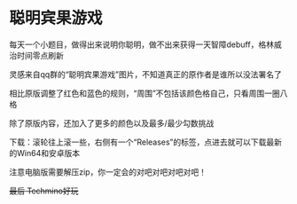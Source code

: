 # 聪明宾果游戏

每天一个小题目，做得出来说明你聪明，做不出来获得一天智障debuff，格林威治时间零点刷新

灵感来自qq群的“聪明宾果游戏”图片，不知道真正的原作者是谁所以没法署名了

相比原版调整了红色和蓝色的规则，“周围”不包括该颜色格自己，只看周围一圈八格

除了原版内容，还加入了更多的颜色以及最多/最少勾数挑战

下载：滚轮往上滚一些，右侧有一个“Releases”的标签，点进去就可以下载最新的Win64和安卓版本

注意电脑版需要解压zip，你一定会的对吧对吧对吧对吧！

~~最后 Techmino好玩~~

